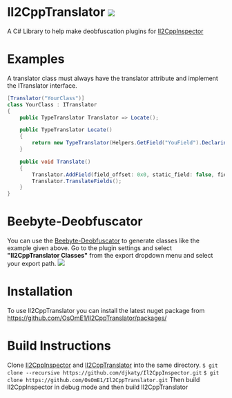 # Il2CppTranslator [![](https://img.shields.io/github/v/release/OsOmE1/Il2CppTranslator)](https://github.com/dankgrinder/dankgrinder/releases/latest)
A C# Library to help make deobfuscation plugins for [Il2CppInspector](https://github.com/djkaty/Il2CppInspector)

# Examples
A translator class must always have the translator attribute and implement the ITranslator interface.
```CS
[Translator("YourClass")]
class YourClass : ITranslator
{
    public TypeTranslator Translator => Locate();

    public TypeTranslator Locate()
    {
        return new TypeTranslator(Helpers.GetField("YouField").DeclaringType);
    }

    public void Translate()
    {
        Translator.AddField(field_offset: 0x0, static_field: false, field_name: "YourField");
        Translator.TranslateFields();
    }
}
```

# Beebyte-Deobfuscator
You can use the [Beebyte-Deobfuscator](https://github.com/OsOmE1/Beebyte-Deobfusctator) to generate classes like the example given above.
Go to the plugin settings and select **"Il2CppTranslator Classes"** from the export dropdown menu and select your export path.
![](https://i.imgur.com/OdxxC4Z.png)

# Installation
To use Il2CppTranslator you can install the latest nuget package from https://github.com/OsOmE1/Il2CppTranslator/packages/

# Build Instructions
Clone [Il2CppInspector](https://github.com/djkaty/Il2CppInspector) and [Il2CppTranslator](https://github.com/OsOmE1/Il2CppTranslator) into the same directory.
`$ git clone --recursive https://github.com/djkaty/Il2CppInspector.git`
`$ git clone https://github.com/OsOmE1/Il2CppTranslator.git`
Then build Il2CppInspector in debug mode and then build Il2CppTranslator
